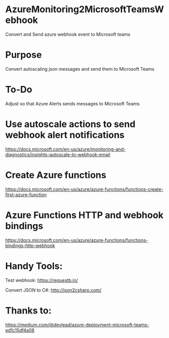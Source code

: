 # AzureMonitoring2MicrosoftTeamsWebhook
Convert and Send azure webhook event to Microsoft teams

# Purpose
Convert autoscaling json messages and send them to Microsoft Teams

# To-Do
Adjust so that Azure Alerts sends messages to Microsoft Teams

# Use autoscale actions to send webhook alert notifications
https://docs.microsoft.com/en-us/azure/monitoring-and-diagnostics/insights-autoscale-to-webhook-email

# Create Azure functions
https://docs.microsoft.com/en-us/azure/azure-functions/functions-create-first-azure-function

# Azure Functions HTTP and webhook bindings
https://docs.microsoft.com/en-us/azure/azure-functions/functions-bindings-http-webhook


# Handy Tools:
Test webhook:
https://requestb.in/

Convert JSON to C#:
http://json2csharp.com/

# Thanks to:
https://medium.com/@devlead/azure-deployment-microsoft-teams-ed1c15df4a08
